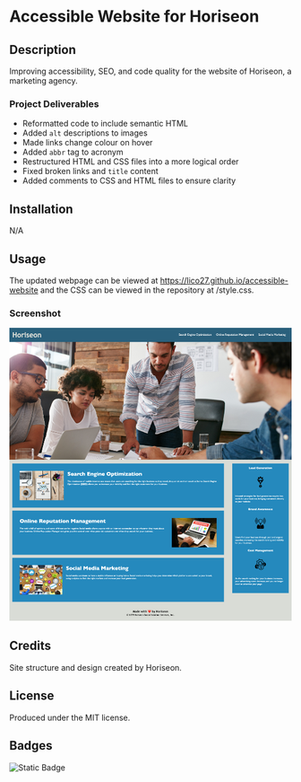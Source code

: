 # Accessible Website for Horiseon

## Description
Improving accessibility, SEO, and code quality for the website of Horiseon, a marketing agency.

### Project Deliverables
- Reformatted code to include semantic HTML
- Added `alt` descriptions to images
- Made links change colour on hover
- Added `abbr` tag to acronym
- Restructured HTML and CSS files into a more logical order
- Fixed broken links and `title` content
- Added comments to CSS and HTML files to ensure clarity

## Installation
N/A

## Usage
The updated webpage can be viewed at https://lico27.github.io/accessible-website and the CSS can be viewed in the repository at /style.css.

### Screenshot
![Screenshot of completed project](assets/images/screenshot.png)

## Credits
Site structure and design created by Horiseon.

## License
Produced under the MIT license.

## Badges
![Static Badge](https://img.shields.io/badge/project-complete-brightgreen)

